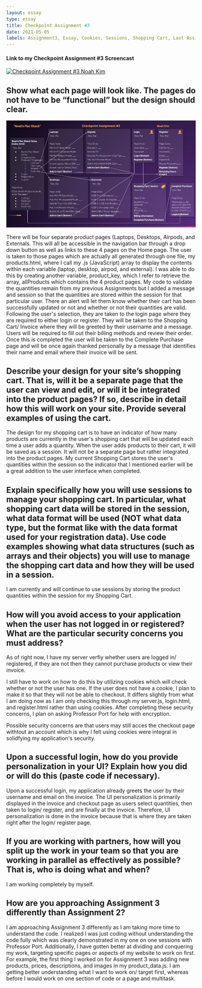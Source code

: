 ```yaml
---
layout: essay
type: essay
title: Checkpoint Assignment #3
date: 2021-05-05
labels: Assignment3, Essay, Cookies, Sessions, Shopping Cart, Last Assignment 
---
```

#### Link to my Checkpoint Assignment #3 Screencast
[![Checkpoint Assignment #3 Noah Kim](//img.youtube.com/?v=BOlEsLiEGMs.jpeg)](www.youtube.com/watch?v=BOlEsLiEGMs)

## Show what each page will look like. The pages do not have to be “functional” but the design should clear.
<img class="ui large center spaced image" src="../images/MacShack_Pages.jpg">

There will be four separate product pages (Laptops, Desktops, Airpods, and Externals. This will all be accessible in the navigation bar through a drop down button as well as links to these 4 pages on the Home page. The user is taken to those pages which are actually all generated through one file, my products.html, where I call my .js (JavaScript) array to display the contents within each variable (laptop, desktop, airpod, and external). I was able to do this by creating another variable, product_key, which I refer to retrieve the array, allProducts which contains the 4 product pages. My code to validate the quantities remain from my previous Assignments but I added a message and session so that the quantities are stored within the session for that particular user. There an alert will let them know whether their cart has been successfully updated or not and whether or not their quantities are valid. Following the user's selection, they are taken to the login page where they are required to either login or register. They will be taken to the Shopping Cart/ Invoice where they will be greeted by their username and a message. Users will be required to fill out their billing methods and review their order. Once this is completed the user will be taken to the Complete Purchase page and will be once again thanked personally by a message that identifies their name and email where their invoice will be sent. 

## Describe your design for your site’s shopping cart. That is, will it be a separate page that the user can view and edit, or will it be integrated into the product pages? If so, describe in detail how this will work on your site. Provide several examples of using the cart. 
The design for my shopping cart is to have an indicator of how many products are currently in the user's shopping cart that will be updated each time a user adds a quantity. When the user adds products to their cart, it will be saved as a session. It will not be a separate page but rather integrated into the product pages. My current Shopping Cart stores the user's quantities within the session so the indicator that I mentioned earlier will be a great addition to the user interface when completed. 

## Explain specifically how you will use sessions to manage your shopping cart. In particular, what shopping cart data will be stored in the session, what data format will be used (NOT what data type, but the format like with the data format used for your registration data). Use code examples showing what data structures (such as arrays and their objects) you will use to manage the shopping cart data and how they will be used in a session.
I am currently and will continue to use sessions by storing the product quantities within the session for my Shopping Cart. 

## How will you avoid access to your application when the user has not logged in or registered? What are the particular security concerns you must address?
As of right now, I have my server verfiy whether users are logged in/ registered, if they are not then they cannot purchase products or view their invoice. 

I still have to work on how to do this by utilizing cookies which will check whether or not the user has one. If the user does not have a cookie, I plan to make it so that they will not be able to checkout. It differs slightly from what I am doing now as I am only checking this through my server.js, login.html, and register.html rather than using cookies. After completing these security concerns, I plan on asking Professor Port for help with encryption. 

Possible security concerns are that users may still acces the checkout page withtout an account which is why I felt using cookies were integral in solidfying my application's security. 

## Upon a successful login, how do you provide personalization in your UI? Explain how you did or will do this (paste code if necessary).
Upon a successful login, my application already greets the user by their username and email on the invoice. The UI personalization is primarily displayed in the invoice and checkout page as users select quantities, then taken to login/ register, and are finally at the invoice. Therefore, UI personalization is done in the invoice because that is where they are taken right after the login/ register page. 

## If you are working with partners, how will you split up the work in your team so that you are working in parallel as effectively as possible? That is, who is doing what and when?
I am working completely by myself. 

## How are you approaching Assignment 3 differently than Assignment 2?
I am approaching Assignment 3 differently as I am taking more time to understand the code. I realized I was just coding without understanding the code fully which was clearly demonstrated in my one on one sessions with Professor Port. Additionally, I have gotten better at dividing and conquering my work, targeting specific pages or aspects of my website to work on first. For example, the first thing I worked on for Assignment 3 was adding new products, prices, descriptions, and images in my product_data.js. I am getting better understanding what I want to work on/ target first, whereas before I would work on one section of code or a page and multitask. 
